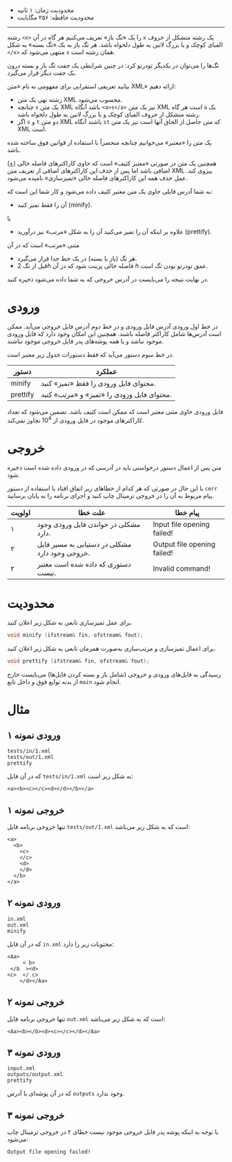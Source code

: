 [_metadata_:id]:- "prettify-it"
[_metadata_:title]:- "قشنگش کن!"
[_metadata_:level]:- "medium"
[_metadata_:author]:- "کاظم فرقانی"
[_metadata_:series]:- "io-stream-and-exception-handling"

+ محدودیت زمان: ۱ ثانیه
+ محدودیت حافظه: ۲۵۶ مگابایت

----------

رشته `<x>` را یک «تگ باز» تعریف می‌کنیم هر گاه در آن `x` یک رشته متشکل از حروف الفبای کوچک و یا بزرگ لاتین به طول دلخواه باشد. هر تگ باز به یک «تگ بسته» به شکل `</x>` منتهی می‌شود که `x` همان رشته است.  

تگ‌ها را می‌توان در یکدیگر تودرتو کرد: در چنین شرایطی یک جفت تگ باز و بسته درون یک جفت دیگر قرار می‌گیرد.

بیایید تعریفی استقرایی برای مفهومی به نام «متن XML» ارائه دهیم:

+ رشته تهی یک متن XML محسوب می‌شود.
+ چنانچه `s` یک متن XML باشد آنگاه `<a>s</a>` نیز یک متن XML است هر گاه `a` یک رشته متشکل از حروف الفبای کوچک و یا بزرگ لاتین به طول دلخواه باشد.
+ اگر `s` و `t` دو متن XML باشند آنگاه `st` که متن حاصل از الحاق آنها است نیز یک متن XML است.

یک متن را «معتبر» می‌خوانیم چنانچه منحصراً با استفاده از قوانین فوق ساخته شده باشد.

همچنین یک متن در صورتی «معتبر کثیف» است که حاوی کاراکترهای فاصله خالی
([+](https://fa.wikipedia.org/wiki/%D9%86%D9%88%DB%8C%D8%B3%D9%87_%D9%81%D8%A7%D8%B5%D9%84%D9%87_%D8%AE%D8%A7%D9%84%DB%8C))
اضافی باشد اما پس از حذف این کاراکترهای اضافی از تعریف متن XML پیروی کند. عمل حذف همه این کاراکترهای فاصله خالی «تمیزسازی» نامیده می‌شود.

 به شما آدرس فایلی حاوی یک متن معتبر کثیف داده می‌شود و کار شما این است که:

+ آن را فقط تمیز کنید (minify).

یا

+ علاوه بر اینکه آن را تمیز می‌کنید آن را به شکل «مرتب» نیز درآورید (prettify).

متنی «مرتب» است که در آن

+ هر تگ (باز یا بسته) در یک خط جدا قرار می‌گیرد.
+ قبل از تگ $2h$ فاصله خالی پرینت شود که در آن $h$ عمق تودرتو بودن تگ است.

در نهایت نتیجه را می‌بایست در آدرس خروجی که به شما داده می‌شود ذخیره کنید.

# ورودی

در خط اول ورودی آدرس فایل ورودی و در خط دوم آدرس فایل خروجی می‌آید. ممکن است آدرس‌ها شامل کاراکتر فاصله باشند. همچنین این امکان وجود دارد که فایل ورودی موجود نباشد و یا همه پوشه‌های پدر فایل خروجی موجود نباشند.

در خط سوم دستور می‌آید که فقط دستورات جدول زیر معتبر است.

| دستور | عملکرد |
| --- | --- |
| minify | محتوای فایل ورودی را فقط «تمیز» کنید. |
| prettify | محتوای فایل ورودی را «تمیز» و «مرتب» کنید. |

فایل ورودی حاوی متنی معتبر است که ممکن است کثیف باشد. تضمین می‌شود که تعداد کاراکترهای موجود در فایل ورودی از $10^4$ تجاوز نمی‌کند.

# خروجی

متن پس از اعمال دستور درخواستی باید در آدرسی که در ورودی داده شده است ذخیره شود.

با این حال در صورتی که هر کدام از خطاهای زیر اتفاق افتاد با استفاده از دستور `cerr` پیام مربوط به آن را در خروجی ترمینال چاپ کنید و اجرای برنامه را به پایان برسانید.

| اولویت | علت خطا | پیام خطا |
| --- | --- | --- |
| ۱ | مشکلی در خواندن فایل ورودی وجود دارد. | Input file opening failed! |
| ۲ | مشکلی در دستیابی به مسیر فایل خروجی وجود دارد. | Output file opening failed! |
| ۲ | دستوری که داده شده است معتبر نیست. | Invalid command! |

# محدودیت

برای عمل تمیزسازی تابعی به شکل زیر اعلان کنید. 
```cpp
void minify (ifstream& fin, ofstream& fout);
```

برای اعمال تمیزسازی و مرتب‌سازی به‌صورت همزمان تابعی به شکل زیر اعلان کنید. 
```cpp
void prettify (ifstream& fin, ofstream& fout);
```

رسیدگی به فایل‌های ورودی و خروجی (شامل باز و بسته کردن فایل‌ها) می‌بایست خارج از بدنه توابع فوق و داخل تابع `main` انجام شود.

# مثال

## ورودی نمونه ۱

```
tests/in/1.xml
tests/out/1.xml
prettify
```

که در آن فایل `tests/in/1.xml` به شکل زیر است:

```
<a><b><c></c><d></d></b></a>
```


## خروجی نمونه ۱

تنها خروجی برنامه فایل `tests/out/1.xml` است که به شکل زیر می‌باشد:

```
<a>
  <b>
    <c>
    </c>
    <d>
    </d>
  </b>
</a>
```

## ورودی نمونه ۲

```
in.xml
out.xml
minify
```

 که در آن فایل `in.xml` محتویات زیر را دارد:

```
<Aa>
     < b>
 </b  ><d>
<c>  </ c>
    </d></Aa>
```

## خروجی نمونه ۲

تنها خروجی برنامه فایل `out.xml` است که به شکل زیر می‌باشد:

```
<Aa><b></b><d><c></c></d></Aa>
```

## ورودی نمونه ۳

```
input.xml
outputs/output.xml
prettify
```

که در آن پوشه‌ای با آدرس `outputs` وجود ندارد.

## خروجی نمونه ۳

با توجه به اینکه پوشه پدر فایل خروجی موجود نیست خطای ۲ در خروجی ترمینال چاپ می‌شود:
```
Output file opening failed!
```

